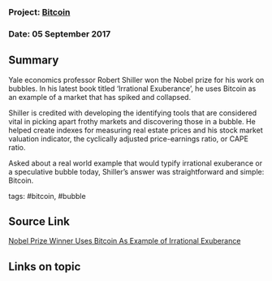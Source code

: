 
### Project: [Bitcoin](../projects/bitcoin.md)
### Date: 05 September 2017
## Summary
Yale economics professor Robert Shiller won the Nobel prize for his work on bubbles. In his latest book titled ‘Irrational Exuberance’, he uses Bitcoin as an example of a market that has spiked and collapsed.

Shiller is credited with developing the identifying tools that are considered vital in picking apart frothy markets and discovering those in a bubble. He helped create indexes for measuring real estate prices and his stock market valuation indicator, the cyclically adjusted price-earnings ratio, or CAPE ratio.

Asked about a real world example that would typify irrational exuberance or a speculative bubble today, Shiller’s answer was straightforward and simple: Bitcoin.



tags: #bitcoin, #bubble
## Source Link
[Nobel Prize Winner Uses Bitcoin As Example of Irrational Exuberance](https://cointelegraph.com/news/what-caused-neos-temporary-price-slump-and-what-to-expect)  
## Links on topic
